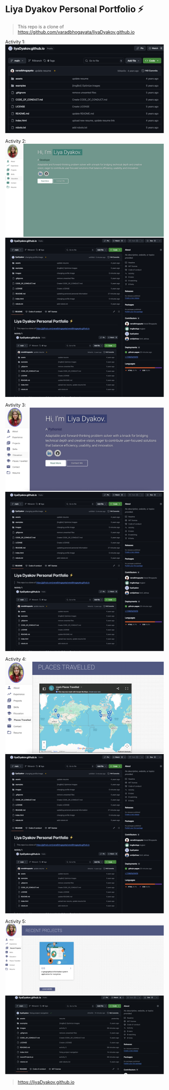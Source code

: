 # Liya Dyakov Personal Portfolio ⚡️ 
>This repo is a clone of https://github.com/varadbhogayata/liyaDyakov.github.io 

Activity 1:
![Activity 1 screenshot](images/activity1.png)

Activity 2:
![Activity 2 sceenshot A](images/activity2website.png)
![Activity 2 sceenshot B](images/activity2repo.png)

Avtivity 3:
![Activity 3 sceenshot A](images/activity3.png)
![Activity 2 sceenshot B](images/activity2repo.png)

Activity 4:
![Activity 4 sceenshot A](images/activity4.png)
![Activity 2 sceenshot B](images/activity2repo.png)

Activity 5:
![Activity 5 sceenshot A](images/recent_projects.png)
![Activity 2 sceenshot B](images/activity5repo.png)


> https://liyaDyakov.github.io
